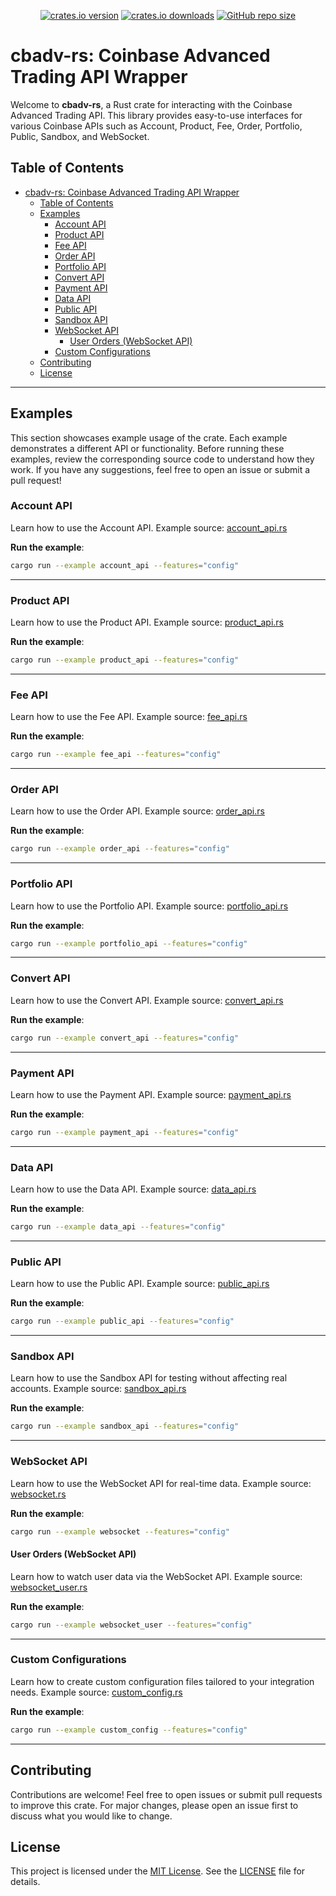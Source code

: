 <!-- markdownlint-disable MD033 MD041 -->
<p align="center">
    <a href="https://crates.io/crates/cbadv" title="View on crates.io">
        <img src="https://img.shields.io/crates/v/cbadv?style=for-the-badge&logoColor=89b4fa&labelColor=11111b&color=89b4fa"
            alt="crates.io version"></a>
    <a href="https://crates.io/crates/cbadv" title="Download counter on crates.io">
        <img src="https://img.shields.io/crates/d/cbadv?style=for-the-badge&logoColor=89dceb&labelColor=11111b&color=89dceb"
            alt="crates.io downloads"></a>
    <a href="https://github.com/Ohkthx/cbadv-rs" title="Repository size">
        <img src="https://img.shields.io/github/repo-size/Ohkthx/cbadv-rs?style=for-the-badge&logoColor=a6e3a1&labelColor=11111b&color=a6e3a1"
            alt="GitHub repo size"></a>
</p>
<!-- markdownlint-enable MD033 MD041 -->

# cbadv-rs: Coinbase Advanced Trading API Wrapper

Welcome to **cbadv-rs**, a Rust crate for interacting with the Coinbase Advanced Trading API. This library provides easy-to-use interfaces for various Coinbase APIs such as Account, Product, Fee, Order, Portfolio, Public, Sandbox, and WebSocket.

## Table of Contents

- [cbadv-rs: Coinbase Advanced Trading API Wrapper](#cbadv-rs-coinbase-advanced-trading-api-wrapper)
  - [Table of Contents](#table-of-contents)
  - [Examples](#examples)
    - [Account API](#account-api)
    - [Product API](#product-api)
    - [Fee API](#fee-api)
    - [Order API](#order-api)
    - [Portfolio API](#portfolio-api)
    - [Convert API](#convert-api)
    - [Payment API](#payment-api)
    - [Data API](#data-api)
    - [Public API](#public-api)
    - [Sandbox API](#sandbox-api)
    - [WebSocket API](#websocket-api)
      - [User Orders (WebSocket API)](#user-orders-websocket-api)
    - [Custom Configurations](#custom-configurations)
  - [Contributing](#contributing)
  - [License](#license)

---

## Examples

This section showcases example usage of the crate. Each example demonstrates a different API or functionality. Before running these examples, review the corresponding source code to understand how they work. If you have any suggestions, feel free to open an issue or submit a pull request!

### Account API

Learn how to use the Account API. Example source: [account_api.rs](https://github.com/Ohkthx/cbadv-rs/tree/main/examples/account_api.rs)

**Run the example**:

```bash
cargo run --example account_api --features="config"
```

---

### Product API

Learn how to use the Product API. Example source: [product_api.rs](https://github.com/Ohkthx/cbadv-rs/tree/main/examples/product_api.rs)

**Run the example**:

```bash
cargo run --example product_api --features="config"
```

---

### Fee API

Learn how to use the Fee API. Example source: [fee_api.rs](https://github.com/Ohkthx/cbadv-rs/tree/main/examples/fee_api.rs)

**Run the example**:

```bash
cargo run --example fee_api --features="config"
```

---

### Order API

Learn how to use the Order API. Example source: [order_api.rs](https://github.com/Ohkthx/cbadv-rs/tree/main/examples/order_api.rs)

**Run the example**:

```bash
cargo run --example order_api --features="config"
```

---

### Portfolio API

Learn how to use the Portfolio API. Example source: [portfolio_api.rs](https://github.com/Ohkthx/cbadv-rs/tree/main/examples/portfolio_api.rs)

**Run the example**:

```bash
cargo run --example portfolio_api --features="config"
```

---

### Convert API

Learn how to use the Convert API. Example source: [convert_api.rs](https://github.com/Ohkthx/cbadv-rs/tree/main/examples/convert_api.rs)

**Run the example**:

```bash
cargo run --example convert_api --features="config"
```

---

### Payment API

Learn how to use the Payment API. Example source: [payment_api.rs](https://github.com/Ohkthx/cbadv-rs/tree/main/examples/payment_api.rs)

**Run the example**:

```bash
cargo run --example payment_api --features="config"
```

---

### Data API

Learn how to use the Data API. Example source: [data_api.rs](https://github.com/Ohkthx/cbadv-rs/tree/main/examples/data_api.rs)

**Run the example**:

```bash
cargo run --example data_api --features="config"
```

---

### Public API

Learn how to use the Public API. Example source: [public_api.rs](https://github.com/Ohkthx/cbadv-rs/tree/main/examples/public_api.rs)

**Run the example**:

```bash
cargo run --example public_api --features="config"
```

---

### Sandbox API

Learn how to use the Sandbox API for testing without affecting real accounts. Example source: [sandbox_api.rs](https://github.com/Ohkthx/cbadv-rs/tree/main/examples/sandbox_api.rs)

**Run the example**:

```bash
cargo run --example sandbox_api --features="config"
```

---

### WebSocket API

Learn how to use the WebSocket API for real-time data. Example source: [websocket.rs](https://github.com/Ohkthx/cbadv-rs/tree/main/examples/websocket.rs)

**Run the example**:

```bash
cargo run --example websocket --features="config"
```

#### User Orders (WebSocket API)

Learn how to watch user data via the WebSocket API. Example source: [websocket_user.rs](https://github.com/Ohkthx/cbadv-rs/tree/main/examples/websocket_user.rs)

**Run the example**:

```bash
cargo run --example websocket_user --features="config"
```

---

### Custom Configurations

Learn how to create custom configuration files tailored to your integration needs. Example source: [custom_config.rs](https://github.com/Ohkthx/cbadv-rs/tree/main/examples/custom_config.rs)

**Run the example**:

```bash
cargo run --example custom_config --features="config"
```

---

## Contributing

Contributions are welcome! Feel free to open issues or submit pull requests to improve this crate. For major changes, please open an issue first to discuss what you would like to change.

## License

This project is licensed under the [MIT License](https://opensource.org/licenses/MIT). See the [LICENSE](LICENSE) file for details.

